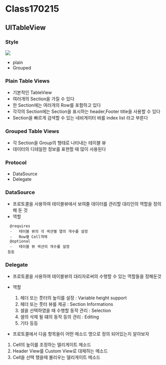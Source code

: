 # Class170215
## UITableView


### Style


![](http://images.slideplayer.com/27/8938745/slides/slide_7.jpg)

* plain 
* Grouped   
    

### Plain Table Views
 * 기본적인 TableView
 * 여러개의 Section을 가질 수 있다
 * 한 Section에는 여러개의 Row를 포함하고 있다
 * 각각의 Section에는 Section을 표시하는 header,Footer title을 사용할 수 있다
 * Section을 빠르게 검색할 수 있는 네비게이터 바를 index list 라고 부른다

### Grouped Table Views
* 각 Section을 Group의 형태로 나타내는 테이블 뷰
* 데이터의 디테일한 정보를 표현할 때 많이 사용된다

### Protocol
* DataSource
* Delegate

### DataSource
* 프로토콜을 사용하여 테이블뷰에서 보여줄 데이터를 관리할 대리인의 역할을 정의해 둔 것
* 역할

```
  @requires  
  -   테이블 뷰의 각 섹션별 열의 개수를 설정
  -   Row별 Cell객체
  @optional
  -   테이블 뷰 섹션의 개수를 설정
 등등
```

### Delegate
* 프로토콜을 사용하여 테이블뷰의 대리자로써의 수행할 수 있는 역할들을 정해둔것
* 역할
  1. 헤더 또는 풋터의 높이를 설정 : Variable height support
  2. 헤더 또는 풋터 뷰를 제공 : Section Informations
  3. 셀을 선택하였을 때 수행할 동작 관리 : Selection
  4. 셀의 삭제 될 떄의 동작 등의 관리 : Editing
  5. 기타 등등
  
* 프로토콜에서 다음 항목들이 어떤 메소드 명으로 정의 되어있는지 알아보자
 1. Cell의 높이를 조정하는 델리게이트 메소드
 2. Header View를 Custom View로 대체하는 메소드
 3. Cell을 선택 했을때 불리우는 델리게이트 메소드